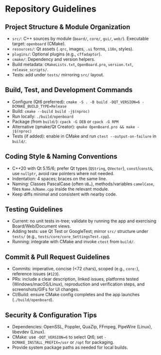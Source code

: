 # Repository Guidelines

## Project Structure & Module Organization
- `src/`: C++ sources by module (`board/`, `core/`, `gui/`, `web/`). Executable target: `openboard` (CMake).
- `resources/`: Qt assets (`.qrc`, images, `.ui` forms, `i18n`, styles).
- `plugins/`: Optional plugins (e.g., `cffadaptor`).
- `cmake/`: Dependency and version helpers.
- Build metadata: `CMakeLists.txt`, `OpenBoard.pro`, `version.txt`, `release_scripts/`.
- Tests: add under `tests/` mirroring `src/` layout.

## Build, Test, and Development Commands
- Configure (Qt6 preferred): `cmake -S . -B build -DQT_VERSION=6 -DCMAKE_BUILD_TYPE=Release`
- Build: `cmake --build build -j$(nproc)`
- Run locally: `./build/openboard`
- Package (from `build/`): `cpack -G DEB` or `cpack -G RPM`
- Alternative (qmake/Qt Creator): `qmake OpenBoard.pro && make -j$(nproc)`
- Tests (if added): enable in CMake and run `ctest --output-on-failure` in `build/`.

## Coding Style & Naming Conventions
- C++20 with Qt 5.15/6; prefer Qt types (`QString`, `QVector`), `const`/`const&`, use `nullptr`, avoid raw pointers where not needed.
- Indentation: 4 spaces; braces on the same line.
- Naming: Classes PascalCase (often `UB…`), methods/variables `camelCase`, files `Name.h`/`Name.cpp` inside the relevant module.
- Keep diffs minimal and consistent with nearby code.

## Testing Guidelines
- Current: no unit tests in-tree; validate by running the app and exercising Board/Web/Document views.
- Adding tests: use Qt Test or GoogleTest; mirror `src/` structure under `tests/` (e.g., `tests/core/core_SettingsTest.cpp`).
- Running: integrate with CMake and invoke `ctest` from `build/`.

## Commit & Pull Request Guidelines
- Commits: imperative, concise (<72 chars), scoped (e.g., `core:`), reference issues (`#123`).
- PRs: include a clear description, linked issues, platforms tested (Windows/macOS/Linux), reproduction and verification steps, and screenshots/GIFs for UI changes.
- CI/Build: ensure CMake config completes and the app launches (`./build/openboard`).

## Security & Configuration Tips
- Dependencies: OpenSSL, Poppler, QuaZip, FFmpeg, PipeWire (Linux), libevdev (Linux).
- CMake: use `-DQT_VERSION=6` to select Qt6; set `-DCMAKE_INSTALL_PREFIX=/usr` or `/opt` for packaging.
- Provide system package paths as needed for local builds.

